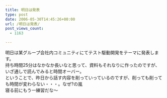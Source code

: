 ```yaml
---
title: 明日は発表
type: post
date: 2006-05-30T14:45:26+00:00
url: /明日は発表/
post_views_count:
  - 1163

---
```

明日は某グループ会社内コミュニティにてテスト駆動開発をテーマに発表します。  
持ち時間25分はなかなか長いなと思って、資料もそれなりに作ったのですが、いざ通しで読んでみると時間オーバー。  
ということで、昨日から話す内容を削っていっているのですが、削っても削っても時間が変わらない・・・。なぜ?の嵐  
寝る前にもう一練習だな～